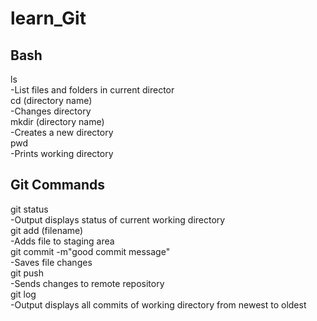 # learn_Git
## Bash
ls <br> 
-List files and folders in current director <br>
cd (directory name) <br> 
-Changes directory <br>
mkdir (directory name) <br> 
-Creates a new directory <br>
pwd <br>
-Prints working directory <br>

## Git Commands
git status <br>
-Output displays status of current working directory <br>
git add (filename) <br>
-Adds file to staging area <br>
git commit -m"good commit message" <br>
-Saves file changes <br>
git push <br>
-Sends changes to remote repository <br>
git log <br>
-Output displays all commits of working directory from newest to oldest <br>
